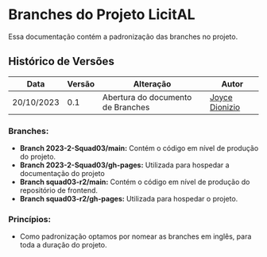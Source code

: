 # Branches do Projeto LicitAL

Essa documentação contém a padronização das branches no projeto. 

## Histórico de Versões

| Data       | Versão | Alteração                                 | Autor                                      |
|------------|--------|------------------------------------------|--------------------------------------------|
| 20/10/2023 | 0.1    | Abertura do documento de Branches    | [Joyce Dionizio](https://github.com/joycedio)  |


### Branches:

- **Branch 2023-2-Squad03/main:** Contém o código em nível de produção do projeto.
- **Branch 2023-2-Squad03/gh-pages:** Utilizada para hospedar a documentação do projeto
- **Branch squad03-r2/main:** Contém o código em nível de produção do repositório de frontend.
- **Branch squad03-r2/gh-pages:** Utilizada para hospedar o projeto.

### Princípios:
- Como padronização optamos por nomear as branches em inglês, para toda a duração do projeto.